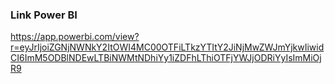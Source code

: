 ### Link Power BI

https://app.powerbi.com/view?r=eyJrIjoiZGNjNWNkY2ItOWI4MC00OTFiLTkzYTItY2JiNjMwZWJmYjkwIiwidCI6ImM5ODBlNDEwLTBiNWMtNDhiYy1iZDFhLThiOTFjYWJjODRiYyIsImMiOjR9
